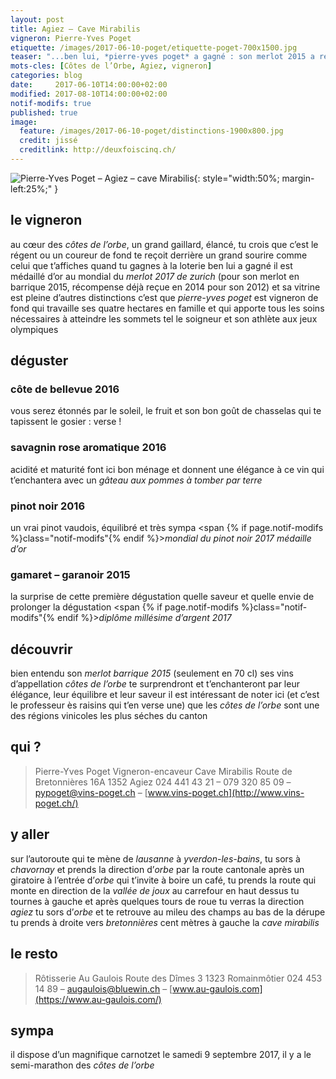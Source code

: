 ```yaml
---
layout: post
title: Agiez — Cave Mirabilis
vigneron: Pierre-Yves Poget
etiquette: /images/2017-06-10-poget/etiquette-poget-700x1500.jpg
teaser: "...ben lui, *pierre-yves poget* a gagné : son merlot 2015 a reçu la médaille d’or au mondial du merlot 2017 à zurich (deuxième médaille d’or après celle de 2014)"
mots-cles: [Côtes de l’Orbe, Agiez, vigneron]
categories: blog
date:     2017-06-10T14:00:00+02:00
modified: 2017-08-10T14:00:00+02:00
notif-modifs: true
published: true
image:
  feature: /images/2017-06-10-poget/distinctions-1900x800.jpg
  credit: jissé
  creditlink: http://deuxfoiscinq.ch/
---
```



![Pierre-Yves Poget – Agiez – cave Mirabilis][i1]{: style="width:50%; margin-left:25%;" }

[i1]: ../../images/2017-06-10-poget/poget-vigneron-1200x1600.jpg

## le vigneron
au cœur des *côtes de l’orbe*, un grand gaillard, élancé, tu crois que c’est le régent ou un coureur de fond te reçoit derrière un grand sourire comme celui que t’affiches quand tu gagnes à la loterie
ben lui a gagné il est médaillé d’or au mondial du *merlot 2017 de zurich* (pour son merlot en barrique 2015, récompense déjà reçue en 2014 pour son 2012)
et sa vitrine est pleine d’autres distinctions c’est que *pierre-yves poget* est vigneron de fond qui travaille ses quatre hectares en famille et qui apporte tous les soins nécessaires à atteindre les sommets tel le soigneur et son athlète aux jeux olympiques

## déguster
### côte de bellevue 2016
vous serez étonnés par le soleil, le fruit et son bon goût de chasselas qui te tapissent le gosier : verse !

### savagnin rose aromatique 2016
acidité et maturité font ici bon ménage et donnent une élégance à ce vin qui t’enchantera avec un *gâteau aux pommes à tomber par terre*

### pinot noir 2016
un vrai pinot vaudois, équilibré et très sympa
<span {% if page.notif-modifs %}class="notif-modifs"{% endif %}>*mondial du pinot noir 2017 médaille d’or*</span>

### gamaret – garanoir 2015
la surprise de cette première dégustation
quelle saveur et quelle envie de prolonger la dégustation
<span {% if page.notif-modifs %}class="notif-modifs"{% endif %}>*diplôme millésime d’argent 2017*</span>

## découvrir
bien entendu son *merlot barrique 2015* (seulement en 70 cl)
ses vins d’appellation *côtes de l’orbe* te surprendront et t’enchanteront par leur élégance, leur équilibre et leur saveur
il est intéressant de noter ici (et c’est le professeur ès raisins qui t’en verse une) que les *côtes de l’orbe* sont une des régions vinicoles les plus séches du canton

## qui ?
> Pierre-Yves Poget
> Vigneron-encaveur
> Cave Mirabilis
> Route de Bretonnières 16A
> 1352 Agiez
> 024 441 43 21 – 079 320 85 09 – [pypoget@vins-poget.ch](mailto:pypoget@vins-poget.ch) – [www.vins-poget.ch](http://www.vins-poget.ch/)

## y aller
sur l’autoroute qui te mène de *lausanne* à *yverdon-les-bains*, tu sors à *chavornay* et prends la direction d’*orbe* par la route cantonale
après un giratoire à l’entrée d’*orbe* qui t’invite à boire un café, tu prends la route qui monte en direction de la *vallée de joux*
au carrefour en haut dessus tu tournes à gauche et après quelques tours de roue tu verras la direction *agiez*
tu sors d’*orbe* et te retrouve au mileu des champs
au bas de la dérupe tu prends à droite vers *bretonnières*
cent mètres à gauche la *cave mirabilis*

## le resto
> Rôtisserie Au Gaulois
> Route des Dîmes 3
> 1323 Romainmôtier
> 024 453 14 89 – augaulois@bluewin.ch – [www.au-gaulois.com](https://www.au-gaulois.com/)

## sympa
il dispose d’un magnifique carnotzet
le samedi 9 septembre 2017, il y a le semi-marathon des *côtes de l’orbe*
